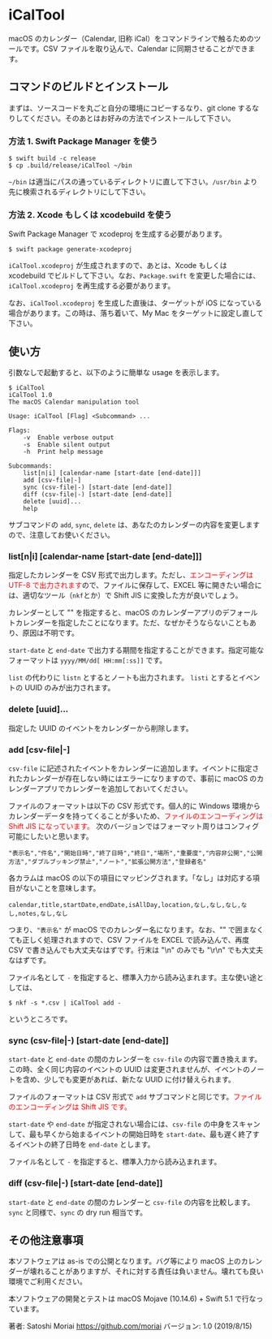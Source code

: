 # iCalTool

macOS のカレンダー（Calendar, 旧称 iCal）をコマンドラインで触るためのツールです。CSV ファイルを取り込んで、Calendar に同期させることができます。

## コマンドのビルドとインストール

まずは、ソースコードを丸ごと自分の環境にコピーするなり、git clone するなりしてください。そのあとはお好みの方法でインストールして下さい。

### 方法 1. Swift Package Manager を使う

```
$ swift build -c release
$ cp .build/release/iCalTool ~/bin
```

`~/bin` は適当にパスの通っているディレクトリに直して下さい。`/usr/bin` より先に検索されるディレクトリにして下さい。

### 方法 2. Xcode もしくは xcodebuild を使う

Swift Package Manager で xcodeproj を生成する必要があります。

```
$ swift package generate-xcodeproj
```

`iCalTool.xcodeproj` が生成されますので、あとは、Xcode もしくは xcodebuild でビルドして下さい。なお、`Package.swift` を変更した場合には、`iCalTool.xcodeproj` を再生成する必要があります。

なお、`iCalTool.xcodeproj` を生成した直後は、ターゲットが iOS になっている場合があります。この時は、落ち着いて、My Mac をターゲットに設定し直して下さい。


## 使い方

引数なしで起動すると、以下のように簡単な usage を表示します。

```
$ iCalTool
iCalTool 1.0
The macOS Calendar manipulation tool

Usage: iCalTool [Flag] <Subcommand> ...

Flags:
    -v  Enable verbose output
    -s  Enable silent output
    -h  Print help message

Subcommands:
    list[n|i] [calendar-name [start-date [end-date]]]
    add [csv-file|-]
    sync (csv-file|-) [start-date [end-date]]
    diff (csv-file|-) [start-date [end-date]]
    delete [uuid]...
    help

```

サブコマンドの `add`, `sync`, `delete` は、あなたのカレンダーの内容を変更しますので、注意してお使いください。

### list[n|i] [calendar-name [start-date [end-date]]]

指定したカレンダーを CSV 形式で出力します。ただし、<font color="Red">エンコーディングは UTF-8 で出力されます</font>ので、ファイルに保存して、EXCEL 等に開きたい場合には、適切なツール（`nkf`とか）で Shift JIS に変換した方が良いでしょう。

カレンダーとして "" を指定すると、macOS のカレンダーアプリのデフォールトカレンダーを指定したことになります。ただ、なぜかそうならないこともあり、原因は不明です。

`start-date` と `end-date` で出力する期間を指定することができます。指定可能なフォーマットは `yyyy/MM/dd[ HH:mm[:ss]]` です。

`list` の代わりに `listn` とするとノートも出力されます。 `listi` とするとイベントの UUID のみが出力されます。

### delete [uuid]...

指定した UUID のイベントをカレンダーから削除します。

### add [csv-file|-]

`csv-file` に記述されたイベントをカレンダーに追加します。イベントに指定されたカレンダーが存在しない時にはエラーになりますので、事前に macOS のカレンダーアプリでカレンダーを追加しておいてください。

ファイルのフォーマットは以下の CSV 形式です。個人的に Windows 環境からカレンダーデータを持ってくることが多いため、<font color="Red">ファイルのエンコーディングは Shift JIS になっています。</font>
次のバージョンではフォーマット周りはコンフィグ可能にしたいと思います。

```
"表示名","件名","開始日時","終了日時","終日","場所","重要度","内容非公開","公開方法","ダブルブッキング禁止","ノート","拡張公開方法","登録者名"
```

各カラムは macOS の以下の項目にマッピングされます。「なし」は対応する項目がないことを意味します。

```
calendar,title,startDate,endDate,isAllDay,location,なし,なし,なし,なし,notes,なし,なし
```

つまり、`"表示名"` が macOS でのカレンダー名になります。なお、"" で囲まなくても正しく処理されますので、CSV ファイルを EXCEL で読み込んで、再度 CSV で書き込んでも大丈夫なはずです。行末は "\n" のみでも "\r\n" でも大丈夫なはずです。

ファイル名として `-` を指定すると、標準入力から読み込まれます。主な使い途としては、

```
$ nkf -s *.csv | iCalTool add -
```

というところです。

### sync (csv-file|-) [start-date [end-date]]

`start-date` と `end-date` の間のカレンダーを `csv-file` の内容で置き換えます。この時、全く同じ内容のイベントの UUID は変更されませんが、イベントのノートを含め、少しでも変更があれば、新たな UUID に付け替えられます。

ファイルのフォーマットは CSV 形式で `add` サブコマンドと同じです。<font color="Red">ファイルのエンコーディングは Shift JIS です。</font>

`start-date` や `end-date` が指定されない場合には、`csv-file` の中身をスキャンして、最も早くから始まるイベントの開始日時を `start-date`、最も遅く終了するイベントの終了日時を `end-date` とします。


ファイル名として `-` を指定すると、標準入力から読み込まれます。

### diff (csv-file|-) [start-date [end-date]]

`start-date` と `end-date` の間のカレンダーと `csv-file` の内容を比較します。`sync` と同様で、`sync` の dry run 相当です。

## その他注意事項

本ソフトウェアは as-is での公開となります。バグ等により macOS 上のカレンダーが壊れることがありますが、それに対する責任は負いません。壊れても良い環境でご利用ください。

本ソフトウェアの開発とテストは macOS Mojave (10.14.6) + Swift 5.1 で行なっています。


著者: Satoshi Moriai <https://github.com/moriai>
バージョン: 1.0 (2019/8/15)

